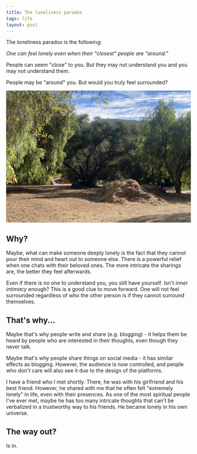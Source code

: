```yaml
---
title: The loneliness paradox
tags: life
layout: post
---
```



The loneliness paradox is the following: 

*One can feel lonely even when their "closest" people are "around."*

People can seem "close" to you. But they may not understand you and you may not understand them.

People may be "around" you. But would you truly feel surrounded?

![](/assets/camp-ground.jpeg)

## Why?

Maybe, what can make someone deeply lonely is the fact that they cannot pour their mind and heart out to someone else. There is a powerful relief when one chats with their beloved ones. The more intricate the sharings are, the better they feel afterwards. 

Even if there is no one to understand you, you still have yourself. Isn't
*inner intimacy* enough? This is a good clue to move forward. One will not feel
surrounded regardless of who the other person is if they cannot surround themselves.

## That's why...

Maybe that's why people write and share (e.g. blogging) - it helps them be heard by people who are interested in their thoughts, even though they never talk.

Maybe that's why people share things on social media - it has similar effects as blogging. However, the audience is now controlled, and people who don't care will also see it due to the design of the platforms.

I have a friend who I met shortly. There, he was with his girlfriend and his best friend. However, he shared with me that he often felt "extremely lonely" in life, even with their presences. As one of the most spiritual people I've ever met, maybe he has too many intricate thoughts that can't be verbalized in a trustworthy way to his friends. He became lonely in his own universe.

## The way out?

Is in.
